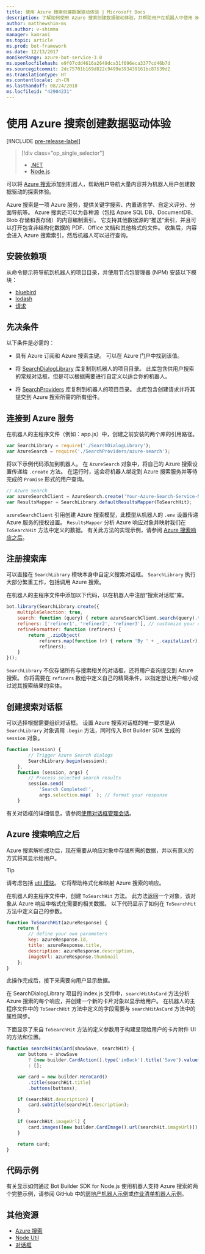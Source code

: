 ```yaml
---
title: 使用 Azure 搜索创建数据驱动体验 | Microsoft Docs
description: 了解如何使用 Azure 搜索创建数据驱动体验，并帮助用户在机器人中使用 Bot Builder SDK for Node.js 和 Azure 搜索导航大量内容。
author: matthewshim-ms
ms.author: v-shimma
manager: kamrani
ms.topic: article
ms.prod: bot-framework
ms.date: 12/13/2017
monikerRange: azure-bot-service-3.0
ms.openlocfilehash: e9f07cdd4616a2649dca31f096eca3377cd46b7d
ms.sourcegitcommit: 2dc75701b169d822c9499e393439161bc87639d2
ms.translationtype: HT
ms.contentlocale: zh-CN
ms.lasthandoff: 08/24/2018
ms.locfileid: "42904231"
---
```

# <a name="create-data-driven-experiences-with-azure-search"></a>使用 Azure 搜索创建数据驱动体验 

[!INCLUDE [pre-release-label](../includes/pre-release-label-v3.md)]

> [!div class="op_single_selector"]
> - [.NET](../dotnet/bot-builder-dotnet-search-azure.md)
> - [Node.js](../nodejs/bot-builder-nodejs-search-azure.md)

可以将 [Azure 搜索][search]添加到机器人，帮助用户导航大量内容并为机器人用户创建数据驱动的探索体验。

Azure 搜索是一项 Azure 服务，提供关键字搜索、内置语言学、自定义评分、分面导航等。 Azure 搜索还可以为各种源（包括 Azure SQL DB、DocumentDB、Blob 存储和表存储）的内容编制索引。 它支持其他数据源的“推送”索引，并且可以打开包含非结构化数据的 PDF、Office 文档和其他格式的文件。 收集后，内容会进入 Azure 搜索索引，然后机器人可以进行查询。

## <a name="install-dependencies"></a>安装依赖项

从命令提示符导航到机器人的项目目录，并使用节点包管理器 (NPM) 安装以下模块：

* [bluebird](https://www.npmjs.com/package/bluebird)
* [lodash](https://www.npmjs.com/package/lodash)
* [请求](https://www.npmjs.com/package/request)

## <a name="prerequisites"></a>先决条件

以下条件是必需的： 
- 具有 Azure 订阅和 Azure 搜索主键。 可以在 Azure 门户中找到该值。
- 将 [SearchDialogLibrary](https://github.com/Microsoft/botBuilder-Samples/tree/master/Node/demo-Search/SearchDialogLibrary) 库复制到机器人的项目目录。 此库包含供用户搜索的常规对话框，但是可以根据需要进行自定义以适合你的机器人。 

- 将 [SearchProviders](https://github.com/Microsoft/botBuilder-Samples/tree/master/Node/demo-Search/SearchProviders) 库复制到机器人的项目目录。 此库包含创建请求并将其提交到 Azure 搜索所需的所有组件。

## <a name="connect-to-the-azure-service"></a>连接到 Azure 服务 

在机器人的主程序文件（例如：app.js）中，创建之前安装的两个库的引用路径。 

```javascript
var SearchLibrary = require('./SearchDialogLibrary');
var AzureSearch = require('./SearchProviders/azure-search');
```

将以下示例代码添加到机器人。 在 `AzureSearch` 对象中，将自己的 Azure 搜索设置传递给 `.create` 方法。 在运行时，这会将机器人绑定到 Azure 搜索服务并等待完成的 `Promise` 形式的用户查询。  

```javascript
// Azure Search
var azureSearchClient = AzureSearch.create('Your-Azure-Search-Service-Name', 'Your-Azure-Search-Primary-Key', 'Your-Azure-Search-Service-Index');
var ResultsMapper = SearchLibrary.defaultResultsMapper(ToSearchHit);
```

 `azureSearchClient` 引用创建 Azure 搜索模型，此模型从机器人的 `.env` 设置传递 Azure 服务的授权设置。 
 `ResultsMapper` 分析 Azure 响应对象并映射我们在 `ToSearchHit` 方法中定义的数据。 有关此方法的实现示例，请参阅 [Azure 搜索响应之后](#after-azure-search-responds)。

## <a name="register-the-search-library"></a>注册搜索库
可以直接在 `SearchLibrary` 模块本身中自定义搜索对话框。 `SearchLibrary` 执行大部分繁重工作，包括调用 Azure 搜索。 

在机器人的主程序文件中添加以下代码，以在机器人中注册“搜索对话框”库。 

```javascript
bot.library(SearchLibrary.create({
    multipleSelection: true,
    search: function (query) { return azureSearchClient.search(query).then(ResultsMapper); },
    refiners: ['refiner1', 'refiner2', 'refiner3'], // customize your own refiners 
    refineFormatter: function (refiners) {
        return _.zipObject(
            refiners.map(function (r) { return 'By ' + _.capitalize(r); }),
            refiners);
    }
}));
```
`SearchLibrary` 不仅存储所有与搜索相关的对话框，还将用户查询提交到 Azure 搜索。 你将需要在 `refiners` 数组中定义自己的精简条件，以指定想让用户缩小或过滤其搜索结果的实体。  

## <a name="create-a-search-dialog"></a>创建搜索对话框

可以选择根据需要组织对话框。 设置 Azure 搜索对话框的唯一要求是从 `SearchLibrary` 对象调用 `.begin` 方法，同时传入 Bot Builder SDK 生成的 `session` 对象。 

```javascript
function (session) {
        // Trigger Azure Search dialogs 
        SearchLibrary.begin(session);
    },
    function (session, args) {
        // Process selected search results
        session.send(
            'Search Completed!',
            args.selection.map(  ); // format your response 
    }
```
有关对话框的详细信息，请参阅[使用对话框管理会话](bot-builder-nodejs-dialog-manage-conversation.md)。

## <a name="after-azure-search-responds"></a>Azure 搜索响应之后 

Azure 搜索解析成功后，现在需要从响应对象中存储所需的数据，并以有意义的方式将其显示给用户。

> [!TIP]
> 请考虑包括 [util 模块][NodeUtil]。 它将帮助格式化和映射 Azure 搜索的响应。

在机器人的主程序文件中，创建 `ToSearchHit` 方法。 此方法返回一个对象，该对象从 Azure 响应中格式化需要的相关数据。 以下代码显示了如何在 `ToSearchHit` 方法中定义自己的参数。 
 
 ```javascript
 function ToSearchHit(azureResponse) {
     return {
         // define your own parameters 
         key: azureResponse.id,
         title: azureResponse.title,
         description: azureResponse.description,
         imageUrl: azureResponse.thumbnail
     };
 }
```
此操作完成后，接下来需要向用户显示数据。 

 在 SearchDialogLibrary 项目的 index.js 文件中，`searchHitAsCard` 方法分析 Azure 搜索的每个响应，并创建一个新的卡片对象以显示给用户。 在机器人的主程序文件中的 `ToSearchHit` 方法中定义的字段需要与 `searchHitAsCard` 方法中的属性同步。 

下面显示了来自 `ToSearchHit` 方法的定义参数用于构建呈现给用户的卡片附件 UI 的方法和位置。 

```javascript
function searchHitAsCard(showSave, searchHit) {
    var buttons = showSave
        ? [new builder.CardAction().type('imBack').title('Save').value(searchHit.key)]
        : [];

    var card = new builder.HeroCard()
        .title(searchHit.title) 
        .buttons(buttons);

    if (searchHit.description) {
        card.subtitle(searchHit.description);
    }

    if (searchHit.imageUrl) {
        card.images([new builder.CardImage().url(searchHit.imageUrl)]);
    }

    return card;
}
```

## <a name="sample-code"></a>代码示例

有关显示如何通过 Bot Builder SDK for Node.js 使用机器人支持 Azure 搜索的两个完整示例，请参阅 GitHub 中的[房地产机器人示例](https://github.com/Microsoft/BotBuilder-Samples/tree/master/Node/demo-Search/RealEstateBot)或[作业清单机器人示例](https://github.com/Microsoft/BotBuilder-Samples/tree/master/Node/demo-Search/JobListingBot)。 

## <a name="additional-resources"></a>其他资源

* [Azure 搜索][search]
* [Node Util][NodeUtil]
* [对话框](bot-builder-nodejs-dialog-manage-conversation.md)

[NodeUtil]: https://nodejs.org/api/util.html
[search]: /azure/search/search-what-is-azure-search
